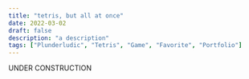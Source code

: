 ```yaml
---
title: "tetris, but all at once"
date: 2022-03-02
draft: false
description: "a description"
tags: ["Plunderludic", "Tetris", "Game", "Favorite", "Portfolio"]
---
```

UNDER CONSTRUCTION